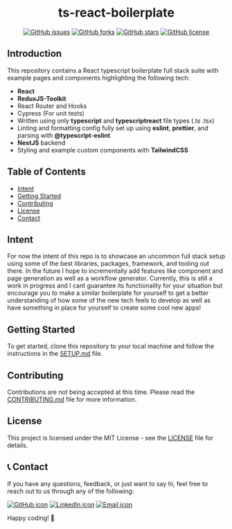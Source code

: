 <div align="center">

# ts-react-boilerplate

[![GitHub issues](https://img.shields.io/github/issues/mta63089/ts-react-boilerplate.svg)](https://github.com/mta63089/ts-react-boilerplate/issues)
[![GitHub forks](https://img.shields.io/github/forks/mta63089/ts-react-boilerplate.svg)](https://github.com/mta63089/ts-react-boilerplate/network)
[![GitHub stars](https://img.shields.io/github/stars/mta63089/ts-react-boilerplate.svg)](https://github.com/mta63089/ts-react-boilerplate/stargazers)
[![GitHub license](https://img.shields.io/github/license/mta63089/ts-react-boilerplate.svg)](https://github.com/mta63089/ts-react-boilerplate/blob/main/LICENSE)

</div>

## Introduction

This repository contains a React typescript boilerplate full stack suite with example pages and components highlighting the following tech:

   - **React**
   - **ReduxJS-Toolkit**
   - React Router and Hooks
   - Cypress (For unit tests)
   - Written using only **typescript** and **typescriptreact** file types (.ts .tsx)
   - Linting and formatting config fully set up using **eslint**, **prettier**, and parsing with **@typescript-eslint**
   - **NestJS** backend
   - Styling and example custom components with **TailwindCSS**

## Table of Contents

- [Intent](#intent)
- [Getting Started](#getting-started)
- [Contributing](#contributing)
- [License](#license)
- [Contact](#contact)

## Intent

For now the intent of this repo is to showcase an uncommon full stack setup using some of the best libraries, packages, framework, and tooling out there. In the future I hope to incrementally add features like component and page generation as well as a workflow generator. Currently, this is still a work in progress and I cant guarantee its functionality for your situation but encourage you to make a similar boilerplate for yourself to get a better understanding of how some of the new tech feels to develop as well as have something in place for yourself to create some cool new apps!

## Getting Started

To get started, clone this repository to your local machine and follow the instructions in the [SETUP.md](SETUP.md) file.


## Contributing

Contributions are not being accepted at this time. Please read the [CONTRIBUTING.md](CONTRIBUTING.md) file for more information.

## License

This project is licensed under the MIT License - see the [LICENSE](LICENSE) file for details.


## 📞 Contact

If you have any questions, feedback, or just want to say hi, feel free to reach out to us through any of the following:

[![GitHub icon](https://img.shields.io/badge/-GitHub-black?style=flat-square&logo=github)](https://github.com/mta63089)
[![LinkedIn icon](https://img.shields.io/badge/-LinkedIn-blue?style=flat-square&logo=linkedin)](https://www.linkedin.com/in/mta630/)
[![Email icon](https://img.shields.io/badge/-Email-red?style=flat-square&logo=mail.ru)](mailto:michael.albert@intimetec.com)

Happy coding! 🚀
